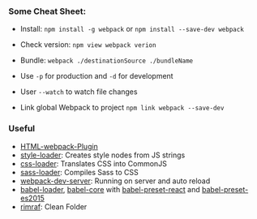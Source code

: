 ### Some Cheat Sheet:
* Install: `npm install -g webpack` or `npm install --save-dev webpack`
* Check version: `npm view webpack verion`
* Bundle: `webpack ./destinationSource ./bundleName`
* Use `-p` for production and `-d` for development

* User `--watch` to watch file changes
* Link global Webpack to project `npm link webpack --save-dev`

### Useful
* [HTML-webpack-Plugin](https://github.com/jantimon/html-webpack-plugin)
* [style-loader](https://github.com/webpack-contrib/style-loader): Creates style nodes from JS strings
* [css-loader](https://github.com/webpack-contrib/css-loader): Translates CSS into CommonJS
* [sass-loader](https://github.com/webpack-contrib/sass-loader): Compiles Sass to CSS
* [webpack-dev-server](https://webpack.js.org/configuration/dev-server/): Running on server and auto reload
* [babel-loader](https://github.com/babel/babel-loader), [babel-core](https://www.npmjs.com/package/babel-core) with [babel-preset-react](https://www.npmjs.com/package/babel-preset-react) and [babel-preset-es2015](https://www.npmjs.com/package/babel-preset-es2015)
* [rimraf](https://github.com/isaacs/rimraf): Clean Folder